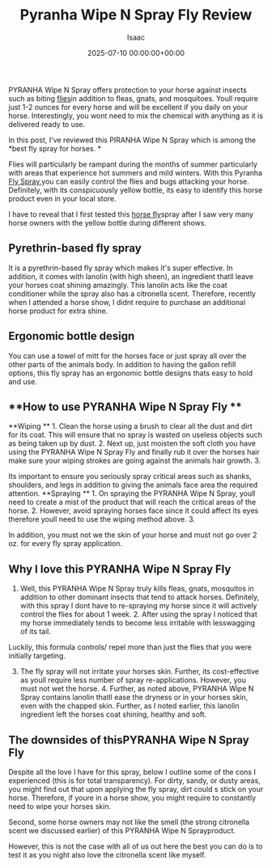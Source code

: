 ﻿---
title: Pyranha Wipe N Spray Fly Review
description: PYRANHA Wipe N Spray offers protection to your horse against insects such as biting flies in addition to fleas, gnats, and mosquitoes.Youll require just 1-2...
slug: /pyranha-wipe-n-spray-fly-review/
date: 2025-07-10 00:00:00+00:00
lastmod: 2025-07-10 00:00:00+03:00
author: Isaac
categories:

- Flies

- Product Reviews
tags:

- flies

- pyranha

- wipe
layout: post
---

PYRANHA Wipe N Spray offers protection to your horse against insects such as biting [flies](https://pestpolicy.com/absorbine-ultrashield-ex-brand-residual-insecticide-review/)in addition to fleas, gnats, and mosquitoes. Youll require just 1-2 ounces for every horse and will be excellent if you daily on your horse. Interestingly, you wont need to mix the chemical with anything as it is delivered ready to use.

In this post, I've reviewed this PIRANHA Wipe N Spray which is among the *best fly spray for horses. *

Flies will particularly be rampant during the months of summer particularly with areas that experience hot summers and mild winters. With this Pyranha [Fly Spray](https://pestpolicy.com/espree-aloe-herbal-fly-repellent-horse-spray-review/),you can easily control the flies and bugs attacking your horse. Definitely, with its conspicuously yellow bottle, its easy to identify this horse product even in your local store.

I have to reveal that I first tested this [horse fly](https://pestpolicy.com/ecosmart-organic-horse-fly-knockdown-repellent-review/)spray after I saw very many horse owners with the yellow bottle during different shows.

##  Pyrethrin-based fly spray

It is a pyrethrin-based fly spray which makes it's super effective. In addition, it comes with lanolin (with high sheen), an ingredient thatll leave your horses coat shining amazingly. This lanolin acts like the coat conditioner while the spray also has a citronella scent. Therefore, recently when I attended a horse show, I didnt require to purchase an additional horse product for extra shine.

##  Ergonomic bottle design

You can use a towel of mitt for the horses face or just spray all over the other parts of the animals body. In addition to having the gallon refill options, this fly spray has an ergonomic bottle designs thats easy to hold and use.

##  **How to use PYRANHA Wipe N Spray Fly **

**Wiping ** 1. Clean the horse using a brush to clear all the dust and dirt for its coat. This will ensure that no spray is wasted on useless objects such as being taken up by dust. 2. Next up, just moisten the soft cloth you have using the PYRANHA Wipe N Spray Fly and finally rub it over the horses hair make sure your wiping strokes are going against the animals hair growth. 3.

Its important to ensure you seriously spray critical areas such as shanks, shoulders, and legs in addition to giving the animals face area the required attention. **Spraying ** 1. On spraying the PYRANHA Wipe N Spray, youll need to create a mist of the product that will reach the critical areas of the horse. 2. However, avoid spraying horses face since it could affect its eyes therefore youll need to use the wiping method above. 3.

In addition, you must not we the skin of your horse and must not go over 2 oz. for every fly spray application.

##  **Why I love this PYRANHA Wipe N Spray Fly**

1. Well, this PYRANHA Wipe N Spray truly kills fleas, gnats, mosquitos in addition to other dominant insects that tend to attack horses. Definitely, with this spray I dont have to re-spraying my horse since it will actively control the flies for about 1 week. 2. After using the spray I noticed that my horse immediately tends to become less irritable with lesswagging of its tail.

Luckily, this formula controls/ repel more than just the flies that you were initially targeting.

3. The fly spray will not irritate your horses skin. Further, its cost-effective as youll require less number of spray re-applications. However, you must not wet the horse. 4. Further, as noted above, PYRANHA Wipe N Spray contains lanolin thatll ease the dryness or in your horses skin, even with the chapped skin. Further, as I noted earlier, this lanolin ingredient left the horses coat shining, healthy and soft.

##  The downsides of this**PYRANHA Wipe N Spray Fly**

Despite all the love I have for this spray, below I outline some of the cons I experienced (this is for total transparency). For dirty, sandy, or dusty areas, you might find out that upon applying the fly spray, dirt could s stick on your horse. Therefore, if youre in a horse show, you might require to constantly need to wipe your horses skin.

Second, some horse owners may not like the smell (the strong citronella scent we discussed earlier) of this PYRANHA Wipe N Sprayproduct.

However, this is not the case with all of us out here the best you can do is to test it as you night also love the citronella scent like myself.
